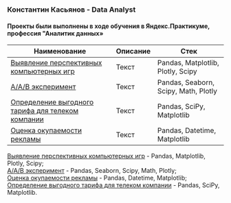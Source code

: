 ### Константин Касьянов - Data Analyst

#### Проекты были выполнены в ходе обучения в Яндекс.Практикуме, профессия "Аналитик данных»

Наименование  | Описание | Стек | 
------- | --------  | --------  |
[Выявление перспективных компьютерных игр](https://github.com/KasyanovK/works/tree/main/Games)   | Текст     |Pandas, Matplotlib, Plotly, Scipy |
[A/A/B эксперимент](https://github.com/KasyanovK/works/tree/main/abtest)   | Текст     | Pandas, Seaborn, Scipy, Math, Plotly          |
[Определение выгодного тарифа для телеком компании](https://github.com/KasyanovK/product_analyst/tree/main/Tariff)   | Текст     | Pandas, SciPy, Matplotlib          |
[Оценка окупаемости рекламы](https://github.com/KasyanovK/works/tree/main/roi_ltv_cac)   | Текст     | Pandas, Datetime, Matplotlib|


[Выявление перспективных компьютерных игр](https://github.com/KasyanovK/works/tree/main/Games) - Pandas, Matplotlib, Plotly, Scipy;<br>
[A/A/B эксперимент](https://github.com/KasyanovK/works/tree/main/abtest) - Pandas, Seaborn, Scipy, Math, Plotly;<br>
[Оценка окупаемости рекламы](https://github.com/KasyanovK/works/tree/main/roi_ltv_cac) - Pandas, Datetime, Matplotlib;<br>
[Определение выгодного тарифа для телеком компании](https://github.com/KasyanovK/product_analyst/tree/main/Tariff) - Pandas, SciPy, Matplotlib.<br>
